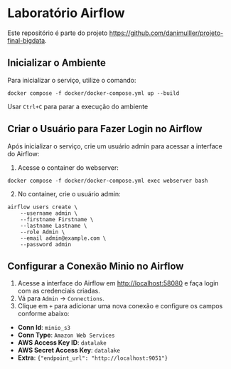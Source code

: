 # Laboratório Airflow

Este repositório é parte do projeto https://github.com/danimulller/projeto-final-bigdata.

## Inicializar o Ambiente

Para inicializar o serviço, utilize o comando:

```shell
docker compose -f docker/docker-compose.yml up --build
```

Usar `Ctrl+C` para parar a execução do ambiente

## Criar o Usuário para Fazer Login no Airflow

Após inicializar o serviço, crie um usuário admin para acessar a interface do Airflow:

1. Acesse o container do webserver:

```shell
docker compose -f docker/docker-compose.yml exec webserver bash
```

2. No container, crie o usuário admin:

```shell
airflow users create \
    --username admin \
    --firstname Firstname \
    --lastname Lastname \
    --role Admin \
    --email admin@example.com \
    --password admin
```

## Configurar a Conexão Minio no Airflow

1. Acesse a interface do Airflow em [http://localhost:58080](http://localhost:58080) e faça login com as credenciais criadas.
2. Vá para `Admin` -> `Connections`.
3. Clique em `+` para adicionar uma nova conexão e configure os campos conforme abaixo:

- **Conn Id**: `minio_s3`
- **Conn Type**: `Amazon Web Services`
- **AWS Access Key ID**: `datalake`
- **AWS Secret Access Key**: `datalake`
- **Extra**: `{"endpoint_url": "http://localhost:9051"}`